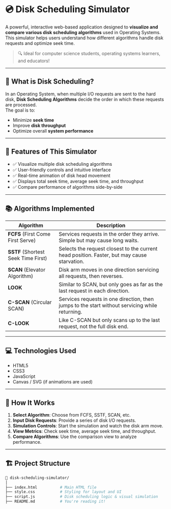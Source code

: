 # 💿 Disk Scheduling Simulator

A powerful, interactive web-based application designed to **visualize and compare various disk scheduling algorithms** used in Operating Systems. This simulator helps users understand how different algorithms handle disk requests and optimize seek time.

> 🔍 Ideal for computer science students, operating systems learners, and educators!

---

## 📘 What is Disk Scheduling?

In an Operating System, when multiple I/O requests are sent to the hard disk, **Disk Scheduling Algorithms** decide the order in which these requests are processed.  
The goal is to:
- Minimize **seek time**
- Improve **disk throughput**
- Optimize overall **system performance**

---

## 🚀 Features of This Simulator

- ✅ Visualize multiple disk scheduling algorithms
- ✅ User-friendly controls and intuitive interface
- ✅ Real-time animation of disk head movement
- ✅ Displays total seek time, average seek time, and throughput
- ✅ Compare performance of algorithms side-by-side

---

## 📚 Algorithms Implemented

| Algorithm | Description |
|-----------|-------------|
| **FCFS** (First Come First Serve) | Services requests in the order they arrive. Simple but may cause long waits. |
| **SSTF** (Shortest Seek Time First) | Selects the request closest to the current head position. Faster, but may cause starvation. |
| **SCAN** (Elevator Algorithm) | Disk arm moves in one direction servicing all requests, then reverses. |
| **LOOK** | Similar to SCAN, but only goes as far as the last request in each direction. |
| **C-SCAN** (Circular SCAN) | Services requests in one direction, then jumps to the start without servicing while returning. |
| **C-LOOK** | Like C-SCAN but only scans up to the last request, not the full disk end. |

---

## 💻 Technologies Used

- HTML5
- CSS3
- JavaScript
- Canvas / SVG (if animations are used)
---

## 🧠 How It Works

1. **Select Algorithm**: Choose from FCFS, SSTF, SCAN, etc.
2. **Input Disk Requests**: Provide a series of disk I/O requests.
3. **Simulation Controls**: Start the simulation and watch the disk arm move.
4. **View Metrics**: Check seek time, average seek time, and throughput.
5. **Compare Algorithms**: Use the comparison view to analyze performance.

---

## 🏗️ Project Structure

```bash
📁 disk-scheduling-simulator/
│
├── index.html          # Main HTML file
├── style.css           # Styling for layout and UI
├── script.js           # Disk scheduling logic & visual simulation
├── README.md           # You're reading it!
